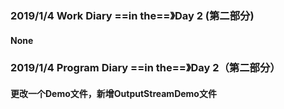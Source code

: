 ### 2019/1/4	Work Diary ==in the==》Day 2 (第二部分)

#### None

### 2019/1/4	Program Diary	==in the==》Day 2（第二部分）

#### 更改一个Demo文件，新增OutputStreamDemo文件